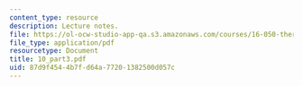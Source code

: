 ```yaml
---
content_type: resource
description: Lecture notes.
file: https://ol-ocw-studio-app-qa.s3.amazonaws.com/courses/16-050-thermal-energy-fall-2002/87d9f4544b7fd64a77201382500d057c_10_part3.pdf
file_type: application/pdf
resourcetype: Document
title: 10_part3.pdf
uid: 87d9f454-4b7f-d64a-7720-1382500d057c
---
```

